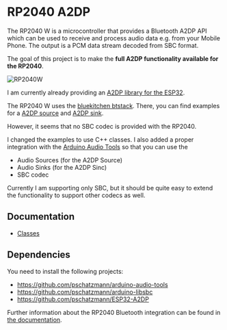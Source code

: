 # RP2040 A2DP
The RP2040 W is a microcontroller that provides a Bluetooth A2DP API which can be used to receive and process audio data e.g. from your Mobile Phone. The output is a PCM data stream decoded from SBC format. 

The goal of this project is to make the __full A2DP functionality available for the RP2040__. 

![RP2040W](https://www.pschatzmann.ch/wp-content/uploads/2023/03/raspberry-pi-pico-w-1.jpg)

I am currently already providing an [A2DP library for the ESP32](https://github.com/pschatzmann/ESP32-A2DP). 

The RP2040 W uses the [bluekitchen btstack](https://github.com/bluekitchen/btstack). There, you can find examples for a [A2DP source](https://github.com/bluekitchen/btstack/blob/master/example/a2dp_source_demo.c) and [A2DP sink](https://github.com/bluekitchen/btstack/blob/master/example/a2dp_sink_demo.c).

However, it seems that no SBC codec is provided with the RP2040.  

I changed the examples to use C++ classes. I also added a proper integration with the [Arduino Audio Tools](https://github.com/pschatzmann/arduino-audio-tools) so that you can use the

- Audio Sources (for the A2DP Source) 
- Audio Sinks (for the A2DP Sinc)
- SBC codec 

Currently I am supporting only SBC, but it should be quite easy to extend the functionality to support other codecs as well. 


## Documentation

- [Classes](https://pschatzmann.github.io/RP2040-A2DP/docs/html/annotated.html)

## Dependencies

You need to install the following projects:

- https://github.com/pschatzmann/arduino-audio-tools
- https://github.com/pschatzmann/arduino-libsbc
- https://github.com/pschatzmann/ESP32-A2DP

Further information about the RP2040 Bluetooth integration can be found in [the documentation](https://arduino-pico.readthedocs.io/en/latest/bluetooth.html).
